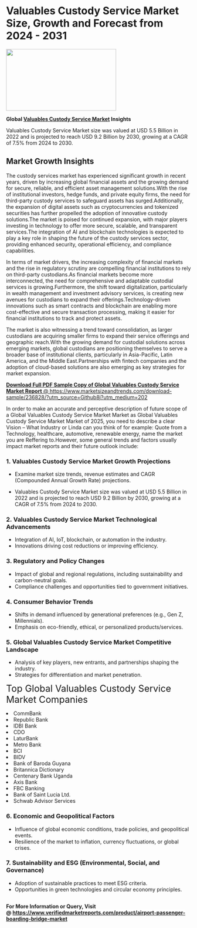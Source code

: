 <H1>Valuables Custody Service Market Size, Growth and Forecast from 2024 - 2031</H1><img class="aligncenter size-medium wp-image-584254" src="https://thirdeyenews.in/wp-content/uploads/2024/09/Global-Market-Research-300x168.jpeg" alt="" width="300" height="168" /><p><strong>Global&nbsp;<a href="https://www.marketsizeandtrends.com/download-sample/236828/?utm_source=Github8j?utm_medium=202">Valuables Custody Service Market</a> Insights</strong></p><p>Valuables Custody Service Market size was valued at USD 5.5 Billion in 2022 and is projected to reach USD 9.2 Billion by 2030, growing at a CAGR of 7.5% from 2024 to 2030.</p><p><h2>Market Growth Insights</h2> <p>The custody services market has experienced significant growth in recent years, driven by increasing global financial assets and the growing demand for secure, reliable, and efficient asset management solutions.With the rise of institutional investors, hedge funds, and private equity firms, the need for third-party custody services to safeguard assets has surged.Additionally, the expansion of digital assets such as cryptocurrencies and tokenized securities has further propelled the adoption of innovative custody solutions.The market is poised for continued expansion, with major players investing in technology to offer more secure, scalable, and transparent services.The integration of AI and blockchain technologies is expected to play a key role in shaping the future of the custody services sector, providing enhanced security, operational efficiency, and compliance capabilities.</p> <p><a href="#"></a></p> <p>In terms of market drivers, the increasing complexity of financial markets and the rise in regulatory scrutiny are compelling financial institutions to rely on third-party custodians.As financial markets become more interconnected, the need for comprehensive and adaptable custodial services is growing.Furthermore, the shift toward digitalization, particularly in wealth management and investment advisory services, is creating new avenues for custodians to expand their offerings.Technology-driven innovations such as smart contracts and blockchain are enabling more cost-effective and secure transaction processing, making it easier for financial institutions to track and protect assets.</p> <p>The market is also witnessing a trend toward consolidation, as larger custodians are acquiring smaller firms to expand their service offerings and geographic reach.With the growing demand for custodial solutions across emerging markets, global custodians are positioning themselves to serve a broader base of institutional clients, particularly in Asia-Pacific, Latin America, and the Middle East.Partnerships with fintech companies and the adoption of cloud-based solutions are also emerging as key strategies for market expansion.</p> <p><a href="#"></p><p><span class=""><strong>Download Full PDF Sample Copy of Global Valuables Custody Service Market Report</strong> @ <a href="https://www.marketsizeandtrends.com/download-sample/236828/?utm_source=Github8j?utm_medium=202" target="_blank">https://www.marketsizeandtrends.com/download-sample/236828/?utm_source=Github8j?utm_medium=202</a></span></p><p>In order to make an accurate and perceptive description of future scope of a Global&nbsp;Valuables Custody Service Market Market as Global&nbsp;Valuables Custody Service Market Market of 2025, you need to describe a clear Vision &ndash; What Industry or Linda can you think of for example: Quote from a Technology, healthcare, automotive, renewable energy, name the market you are Reffering to.However, some general trends and factors usually impact market reports and their future outlook include:</p><h3>1.&nbsp;<strong>Valuables Custody Service Market Growth Projections</strong></h3><ul><li>Examine market size trends, revenue estimates and CAGR (Compounded Annual Growth Rate) projections.</li><li><p>Valuables Custody Service Market size was valued at USD 5.5 Billion in 2022 and is projected to reach USD 9.2 Billion by 2030, growing at a CAGR of 7.5% from 2024 to 2030.</p></li></ul><h3>2.&nbsp;<strong>Valuables Custody Service Market Technological Advancements</strong></h3><ul><li>Integration of AI, IoT, blockchain, or automation in the industry.</li><li>Innovations driving cost reductions or improving efficiency.</li></ul><h3>3.&nbsp;<strong>Regulatory and Policy Changes</strong></h3><ul><li>Impact of global and regional regulations, including sustainability and carbon-neutral goals.</li><li>Compliance challenges and opportunities tied to government initiatives.</li></ul><h3>4.&nbsp;<strong>Consumer Behavior Trends</strong></h3><ul><li>Shifts in demand influenced by generational preferences (e.g., Gen Z, Millennials).</li><li>Emphasis on eco-friendly, ethical, or personalized products/services.</li></ul><h3>5.&nbsp;<strong>Global Valuables Custody Service Market Competitive Landscape</strong></h3><ul><li>Analysis of key players, new entrants, and partnerships shaping the industry.</li><li>Strategies for differentiation and market penetration.</li></ul><p data-pm-slice="1 1 []"><span style="color: inherit; font-family: inherit; font-size: 25px;">Top Global Valuables Custody Service Market Companies</span></p><div class="" data-test-id=""><p><li>CommBank</li><li> Republic Bank</li><li> IDBI Bank</li><li> CDO</li><li> LaturBank</li><li> Metro Bank</li><li> BCI</li><li> BIDV</li><li> Bank of Baroda Guyana</li><li> Britannica Dictionary</li><li> Centenary Bank Uganda</li><li> Axis Bank</li><li> FBC Banking</li><li> Bank of Saint Lucia Ltd.</li><li> Schwab Advisor Services</li></p></div><h3>6.&nbsp;<strong>Economic and Geopolitical Factors</strong></h3><ul><li>Influence of global economic conditions, trade policies, and geopolitical events.</li><li>Resilience of the market to inflation, currency fluctuations, or global crises.</li></ul><h3>7.&nbsp;<strong>Sustainability and ESG (Environmental, Social, and Governance)</strong></h3><ul><li>Adoption of sustainable practices to meet ESG criteria.</li><li>Opportunities in green technologies and circular economy principles.</li></ul><h2><strong style="font-size: 14px;">For More Information or Query, Visit @&nbsp;</strong><a style="background-color: #ffffff; font-size: 14px;" href="https://www.marketsizeandtrends.com/report/valuables-custody-service-market/" target="_blank">https://www.verifiedmarketreports.com/product/airport-passenger-boarding-bridge-market</a></h2>